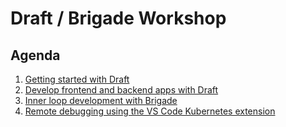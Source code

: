 # Draft / Brigade Workshop


## Agenda

1. [Getting started with Draft](content/01-draft.md)
2. [Develop frontend and backend apps with Draft](content/02-frontend-backend.md)
3. [Inner loop development with Brigade](https://github.com/radu-matei/node-demo)
4. [Remote debugging using the VS Code Kubernetes extension](https://github.com/radu-matei/vscode-draft-remote-debug-samples)